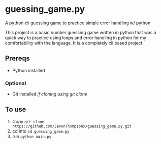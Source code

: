 # guessing_game.py
 A python cli guessing game to practice simple error handling w/ python

This project is a basic number guessing game written in python that was a quick way to practice using loops and error handling in python for my comfortability with the language. It is a completely cli based project

## Prereqs 
- Python installed
 ### Optional 
 - Git installed *if cloning using git clone*
## To use 
1. Copy `git clone https://github.com/JevonThompsonx/guessing_game.py.git`
2. cd into `cd guessing_game.py`
3. run `python main.py`
